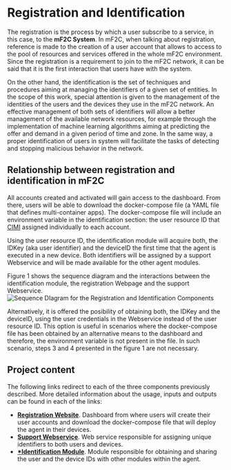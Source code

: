 ﻿# Registration and Identification

The registration is the process by which a user subscribe to a service, in this case, to the **mF2C System**.  In mF2C, when talking about registration, reference is made to the creation of a user account that allows to access to the pool of resources and services offered in the whole mF2C environment. Since the registration is a requirement to join to the mF2C network, it can be said that it is the first interaction that users have with the system. 

On the other hand, the identification is the set of techniques and procedures aiming at managing the identifiers of a given set of entities. In the scope of this work, special attention is given to the management of the identities of the users and the devices they use in the mF2C network. An effective management of both sets of identifiers will allow a better management of the available network resources, for example through the implementation of machine learning algorithms aiming at predicting the offer and demand in a given period of time and zone. In the same way, a proper identification of users in system will facilitate the tasks of detecting and stopping malicious behavior in the network.


## Relationship between registration and identification in mF2C
All accounts created and activated will gain access to the dashboard. From there, users will be able to download the docker-compose file (a YAML file that defines multi-container apps). The docker-compose file will include an environment variable in the identification section: the user resource ID that [CIMI](https://github.com/mF2C/cimi) assigned individually to each account.

Using the user resource ID, the identification module will acquire both, the IDKey (aka user identifier) and the deviceID the first time that the agent is executed in a new device. Both identifiers will be assigned by a support Webservice and will be made available for the other agent modules.

Figure 1 shows the sequence  diagram and the interactions between the identification module, the registration Webpage and the support Webservice.
![Sequence DIagram for the Registration and Identification Components](https://lh3.googleusercontent.com/oUHPofFS3tLpYjc_sZNz_-9Rr4R_atqklZEOHkgSL8SGm-AiNKtXCHl8nQgDLx2sMnwSxwMs-_VJuezpn_FGYfwoKK_naaq96KYLts_CeTPfm707EgyiECFDJNlPpzR_QuJSKLR5drbeESUldy0HpiCY6Q5dIzhEdW0VbZ8fub_LFg4e6ZoMT0o5lj1agilptta0fzOwps9Ec5Ouyo8nVWSK2_C8t-qOIJ2heoKQO-ZkyGdJLi5H8neIWdtJOzO1EjxGC0wGDTEm9B1fB2y4OoxQwu66pwabvbnN4ADeKY9DI2E7Z7-dzanLCaW-rDYlqoPka9bAR1sNWIBzmOoKJ7fP-fEe9SbKxLSNajmtCup6O0MbRlLedZ9JSrEszok0RDMoAg8TklahBTbldjzb3Yq1sHc1SKMrku5JDIQYGNRZruqyVu3j6EGzKWaX50f_oYlinFbLKgBDmBP0mN3FXlGAB8XIC5Jzbj02G1AhZwH8jDc4kM9RpX2xUM6kTj4nJH6ZnxaRHVaqPH9fXH0uSBmTwkpHIY0ZqAioFkqUoaobS6ejJOm6ni_jJUvczJaIEvpyAfHc6pnhXxN2oaLEUFpIQi6wJpMwPkgTZionbzHOCEJPMFwmpnNt9RZ03sVTXWEAIgLMYfyTR52WVJZ48QQcrF7VfJURLsHvbzEXgKOI7tRjUO1Dz-b4HxdozJBMsIFNUJFRFl86tv4vzK4huHLa=w942-h657-no)

Alternatively, it is offered the posibility of obtaining both, the IDKey and the deviceID, using the user credentials in the Webservice instead of the user resource ID. This option is useful in scenarios where the docker-compose file has been obtained by an alternative means to the dashboard and therefore, the environment variable is not present in the file. In such scenario, steps 3 and 4 presented in the figure 1 are not necessary. 

## Project content
The following links redirect to each of the three components previously described. More detailed information about the usage, inputs and outputs can be found in each of the links:
 - **[Registration Website](https://github.com/mF2C/Registration-Identification/blob/master/Registration%20Website/README.md)**.
 Dashboard from where users will create their user accounts and download the docker-compose file that will deploy the agent in their devices. 
 - **[Support Webservice](https://github.com/mF2C/Registration-Identification/blob/master/Support%20Webservice/README.md)**.
 Web service responsible for assigning unique identifiers to both users and devices.
 - **[*Identification Module](https://github.com/mF2C/Registration-Identification/blob/master/Identification%20Module/README.md)**. 
Module responsible for obtaining and sharing the user and the device IDs with other modules within the agent. 
